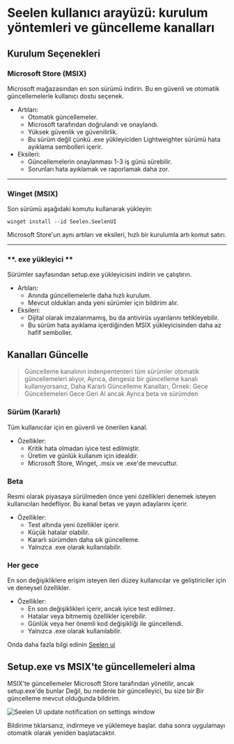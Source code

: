 # **Seelen kullanıcı arayüzü: kurulum yöntemleri ve güncelleme kanalları**

## **Kurulum Seçenekleri**

### **Microsoft Store (MSIX)**

Microsoft mağazasından en son sürümü indirin. Bu en güvenli
 ve otomatik güncellemelerle kullanıcı dostu seçenek.

*   Artıları:
    *   Otomatik güncellemeler.
    *   Microsoft tarafından doğrulandı ve onaylandı.
    *   Yüksek güvenlik ve güvenilirlik.
    *   Bu sürüm değil çünkü .exe yükleyiciden Lightweighter sürümü
         hata ayıklama sembolleri içerir.
*   Eksileri:
    *   Güncellemelerin onaylanması 1-3 iş günü sürebilir.
    *   Sorunları hata ayıklamak ve raporlamak daha zor.

***

### **Winget (MSIX)**

Son sürümü aşağıdaki komutu kullanarak yükleyin:

```pwsh
winget install --id Seelen.SeelenUI
```

Microsoft Store'un aynı artıları ve eksileri, hızlı bir kurulumla artı
 komut satırı.

***

### \*\*. exe yükleyici \*\*

Sürümler sayfasından setup.exe yükleyicisini indirin ve çalıştırın.

*   Artıları:
    *   Anında güncellemelerle daha hızlı kurulum.
    *   Mevcut oldukları anda yeni sürümler için bildirim alır.
*   Eksileri:
    *   Dijital olarak imzalanmamış, bu da antivirüs uyarılarını tetikleyebilir.
    *   Bu sürüm hata ayıklama içerdiğinden MSIX yükleyicisinden daha az hafif
         semboller.

## **Kanalları Güncelle**

> Güncelleme kanalının indenpententeri tüm sürümler otomatik güncellemeleri alıyor,
>  Ayrıca, dengesiz bir güncelleme kanalı kullanıyorsanız,
>  Daha Kararlı Güncelleme Kanalları, Örnek: Gece Güncellemeleri Gece Geri Al ancak
>  Ayrıca beta ve sürümden

### **Sürüm (Kararlı)**

Tüm kullanıcılar için en güvenli ve önerilen kanal.

*   Özellikler:
    *   Kritik hata olmadan iyice test edilmiştir.
    *   Üretim ve günlük kullanım için idealdir.
    *   Microsoft Store, Winget, .msix ve .exe'de mevcuttur.

### **Beta**

Resmi olarak piyasaya sürülmeden önce yeni özellikleri denemek isteyen kullanıcıları hedefliyor.
 Bu kanal betas ve yayın adaylarını içerir.

*   Özellikler:
    *   Test altında yeni özellikler içerir.
    *   Küçük hatalar olabilir.
    *   Kararlı sürümden daha sık güncelleme.
    *   Yalnızca .exe olarak kullanılabilir.

### **Her gece**

En son değişikliklere erişim isteyen ileri düzey kullanıcılar ve geliştiriciler için ve
 deneysel özellikler.

*   Özellikler:
    *   En son değişiklikleri içerir, ancak iyice test edilmez.
    *   Hatalar veya bitmemiş özellikler içerebilir.
    *   Günlük veya her önemli kod değişikliği ile güncellendi.
    *   Yalnızca .exe olarak kullanılabilir.

Onda daha fazla bilgi edinin [Seelen ui](./nightly.md)

## **Setup.exe vs MSIX'te güncellemeleri alma**

MSIX'te güncellemeler Microsoft Store tarafından yönetilir, ancak setup.exe'de bunlar
 Değil, bu nedenle bir güncelleyici, bu size bir
 Bir güncelleme mevcut olduğunda bildirim.

![Seelen UI update notification on settings window](https://github.com/Seelen-Inc/slu-blog/blob/master/blog/seelen-ui-distribution-channels/image.png?raw=true)

Bildirime tıklarsanız, indirmeye ve yüklemeye başlar.
 daha sonra uygulamayı otomatik olarak yeniden başlatacaktır.
